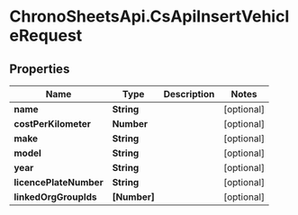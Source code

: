 # ChronoSheetsApi.CsApiInsertVehicleRequest

## Properties
Name | Type | Description | Notes
------------ | ------------- | ------------- | -------------
**name** | **String** |  | [optional] 
**costPerKilometer** | **Number** |  | [optional] 
**make** | **String** |  | [optional] 
**model** | **String** |  | [optional] 
**year** | **String** |  | [optional] 
**licencePlateNumber** | **String** |  | [optional] 
**linkedOrgGroupIds** | **[Number]** |  | [optional] 


